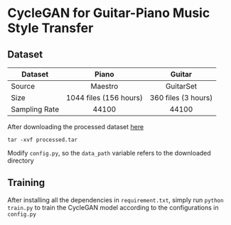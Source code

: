 # CycleGAN for Guitar-Piano Music Style Transfer

## Dataset
| Dataset         | Piano                  | Guitar                |
| --------------  |:----------------------:|:---------------------:|
| Source          | Maestro                | GuitarSet             |
| Size            | 1044 files (156 hours) |   360 files (3 hours) |
| Sampling Rate   | 44100                  |    44100              |

After downloading the processed dataset [here](https://drive.google.com/uc?id=16IanFHsLqgXBYdTvMehpOUot_tZWfGjA&export=download)
```
tar -xvf processed.tar
```

Modify `config.py`, so the `data_path` variable refers to the downloaded directory

## Training
After installing all the dependencies in `requirement.txt`, simply run `python train.py` to train the CycleGAN model according to the configurations in `config.py`
